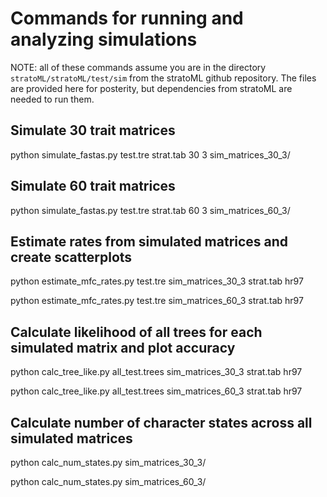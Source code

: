 # Commands for running and analyzing simulations

NOTE: all of these commands assume you are in the directory `stratoML/stratoML/test/sim` from the stratoML github repository. The files are provided here for posterity, but dependencies from stratoML are needed to run them.

## Simulate 30 trait matrices
python simulate_fastas.py test.tre strat.tab 30 3 sim_matrices_30_3/

## Simulate 60 trait matrices
python simulate_fastas.py test.tre strat.tab 60 3 sim_matrices_60_3/

## Estimate rates from simulated matrices and create scatterplots

python estimate_mfc_rates.py test.tre sim_matrices_30_3 strat.tab hr97

python estimate_mfc_rates.py test.tre sim_matrices_60_3 strat.tab hr97

## Calculate likelihood of all trees for each simulated matrix and plot accuracy
python calc_tree_like.py all_test.trees sim_matrices_30_3 strat.tab hr97

python calc_tree_like.py all_test.trees sim_matrices_60_3 strat.tab hr97

## Calculate number of character states across all simulated matrices

python calc_num_states.py sim_matrices_30_3/

python calc_num_states.py sim_matrices_60_3/
